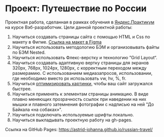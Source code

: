 # Проект: Путешествие по России
Проектная работа, сделанная в рамках обучения в [Яндекс.Практикум](https://practicum.yandex.ru) на курсе Вэб-разработчик.
  Цели данной проектной работы:
  1. Научиться создавать страницы сайта с помощью HTML и Css по макету в Фигме. [Ссылка на макет в Figma](https://www.figma.com/file/5S2WSbEFL6awjVWJ0NWL8Q/Sprint-3_-Russia-_-desktop-mobile?node-id=28503%3A0)
  2. Научиться использовать методологию БЭМ и организовывать файты по БЭМ Nested. 
  3. Научиться использовать Флекс-верстку и технологию ”Grid Layout“.
  4. Научиться создавать адаптивную вертку страницы для экранов 320px, 768px, 1024px, 1280px, c корректным переходом между размерамию. С использованием медиазапросов, использовании, где необходимо вместо px испозьзовать vw, hv, %, fr.   
  5. Научиться [оптимизировать картинки](https://tinypng.com/), чтобы ваш сайт загружался быстрее. 
  6. Научиться применять к элементам страницы анимацию. В виде плавно меняющих прозрачность ссылок при наведении на них мышки и плавного затемнения фотографии с надписью на ней "До Байкала «на собаках»".
  7. Научиться подключать используемые шрифты локально.
  8. Научиться выкладывать проектную работу на gh-pages.

Ссылка на GitHub Pages: https://astrid-johanna.github.io/russian-travel/




